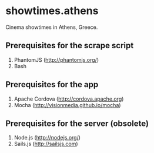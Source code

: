 showtimes.athens
================
Cinema showtimes in Athens, Greece.


Prerequisites for the scrape script
------------------------------------------
1. PhantomJS (http://phantomjs.org/)
3. Bash

Prerequisites for the app
------------------------------------------
1. Apache Cordova (http://cordova.apache.org)
2. Mocha (http://visionmedia.github.io/mocha)

Prerequisites for the server (obsolete)
------------------------------------------
1. Node.js (http://nodejs.org/)
2. Sails.js (http://sailsjs.com)
